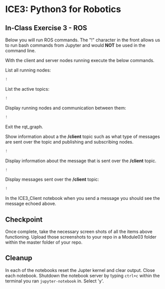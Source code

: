 # ICE3: Python3 for Robotics

## In-Class Exercise 3 - ROS
Below you will run ROS commands. The "!" character in the front allows us to run bash commands from Jupyter and would **NOT** be used in the command line.

With the client and server nodes running execute the below commands.

List all running nodes:


```python
! 
```

List the active topics:


```python
! 
```

Display running nodes and communication between them:


```python
! 
```

Exit the rqt_graph.

Show information about a the **/client** topic such as what type of messages are sent over the topic and publishing and subscribing nodes.


```python
! 
```

Display information about the message that is sent over the **/client** topic.


```python
!
```

Display messages sent over the **/client** topic:


```python
!
```

In the ICE3_Client notebook when you send a message you should see the message echoed above.

## Checkpoint
Once complete, take the necessary screen shots of all the items above functioning. Upload those screenshots to your repo in a Module03 folder within the master folder of your repo.

## Cleanup
In each of the notebooks reset the Jupter kernel and clear output. Close each notebook. Shutdown the notebook server by typing `ctrl+c` within the terminal you ran `jupyter-notebook` in. Select 'y'.
